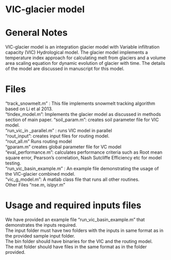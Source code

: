 # VIC-glacier model
# General Notes
VIC-glacier model is an integration glacier model with Variable infiltration capacity (VIC) Hydrological model. The glacier model implements a temperature index approach for calculating melt from glaciers and a volume area scaling equation for dynamic evolution of glacier with time. The details of the model are discussed in manuscript for this model.
# Files
“track_snowmelt.m” : This file implements snowmelt tracking algorithm based on Li et al 2013.      
“tindex_model.m”: Implements the glacier model as discussed in methods section of main paper.
“soil_param.m”: creates soil parameter file for VIC model.  
“run_vic_in _parallel.m” : runs VIC model in parallel   
“rout_input”: creates input files for routing model.  
“rout_all.m” Runs routing model  
“gparam.m” creates global parameter file for VC model  
“eval_performance.m”: calculates performance criteria such as Root mean square error, Pearson’s correlation, Nash Sutcliffe Efficiency etc for model testing.  
“run_vic_basin_example.m” : An example file demonstrating the usage of the VIC-glacier  combined model.  
“vic_g_model.m”: A matlab class file that runs all other routines.  
Other Files “nse.m, islpyr.m”  
# Usage and required inputs files
We have provided an example file “run_vic_basin_example.m” that demonstrates the inputs required.     
The input folder must have two folders with the inputs in same format as in the provided sample input folder.  
The bin folder should have binaries for the VIC and the routing model.  
The mat folder should have files in the same format as in the folder provided.  

